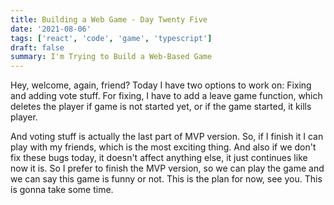 ```yaml
---
title: Building a Web Game - Day Twenty Five
date: '2021-08-06'
tags: ['react', 'code', 'game', 'typescript']
draft: false
summary: I'm Trying to Build a Web-Based Game
---
```


Hey, welcome, again, friend? Today I have two options to work on: Fixing and adding vote stuff. For fixing, I have to add a leave game function, which deletes the player if game is not started yet, or if the game started, it kills player.

And voting stuff is actually the last part of MVP version. So, if I finish it I can play with my friends, which is the most exciting thing. And also if we don't fix these bugs today, it doesn't affect anything else, it just continues like now it is. So I prefer to finish the MVP version, so we can play the game and we can say this game is funny or not. This is the plan for now, see you. This is gonna take some time.